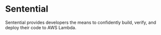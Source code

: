 # Sentential
Sentential provides developers the means to confidently build, verify, and deploy their code to AWS Lambda.
